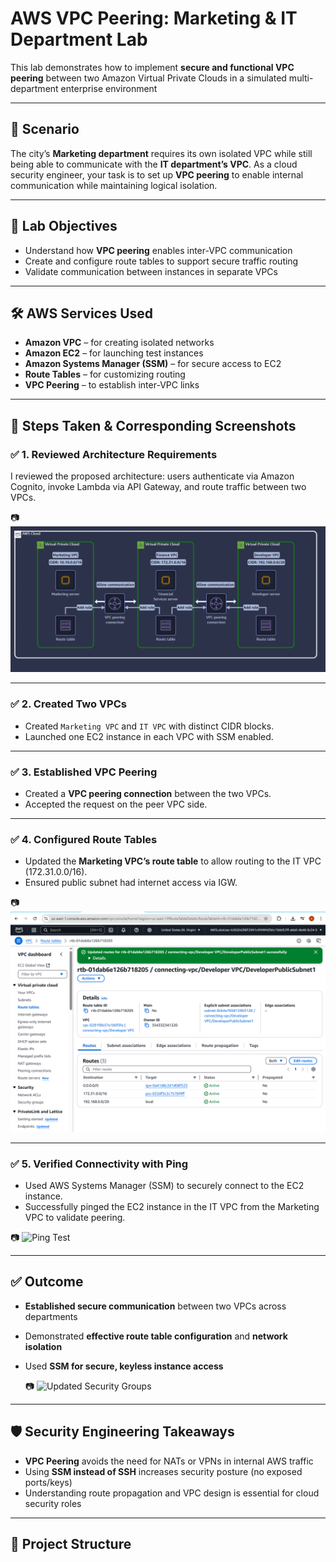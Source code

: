 # AWS VPC Peering: Marketing & IT Department Lab

This lab demonstrates how to implement **secure and functional VPC peering** between two Amazon Virtual Private Clouds in a simulated multi-department enterprise environment

---

## 📘 Scenario

The city’s **Marketing department** requires its own isolated VPC while still being able to communicate with the **IT department’s VPC**. As a cloud security engineer, your task is to set up **VPC peering** to enable internal communication while maintaining logical isolation.

---

## 🧪 Lab Objectives

- Understand how **VPC peering** enables inter-VPC communication
- Create and configure route tables to support secure traffic routing
- Validate communication between instances in separate VPCs

---

## 🛠️ AWS Services Used

- **Amazon VPC** – for creating isolated networks
- **Amazon EC2** – for launching test instances
- **Amazon Systems Manager (SSM)** – for secure access to EC2
- **Route Tables** – for customizing routing
- **VPC Peering** – to establish inter-VPC links

---

## 🧭 Steps Taken & Corresponding Screenshots

### ✅ 1. Reviewed Architecture Requirements
I reviewed the proposed architecture: users authenticate via Amazon Cognito, invoke Lambda via API Gateway, and route traffic between two VPCs.

📷 ![Architecture Diagram](./Screenshots/architecture.png)

---

### ✅ 2. Created Two VPCs
- Created `Marketing VPC` and `IT VPC` with distinct CIDR blocks.
- Launched one EC2 instance in each VPC with SSM enabled.


---

### ✅ 3. Established VPC Peering
- Created a **VPC peering connection** between the two VPCs.
- Accepted the request on the peer VPC side.


---

### ✅ 4. Configured Route Tables
- Updated the **Marketing VPC’s route table** to allow routing to the IT VPC (172.31.0.0/16).
- Ensured public subnet had internet access via IGW.

📷 ![Route Table](./Screenshots/Updated-Routing-tables.png)

---

### ✅ 5. Verified Connectivity with Ping
- Used AWS Systems Manager (SSM) to securely connect to the EC2 instance.
- Successfully pinged the EC2 instance in the IT VPC from the Marketing VPC to validate peering.

📷 ![Ping Test](./Screenshots/Finance-ping-test.png)


---

## ✅ Outcome

- **Established secure communication** between two VPCs across departments
- Demonstrated **effective route table configuration** and **network isolation**
- Used **SSM for secure, keyless instance access**

  📷 ![Updated Security Groups](./Screenshots/Updated-security-groups.png)

---

## 🛡️ Security Engineering Takeaways

- **VPC Peering** avoids the need for NATs or VPNs in internal AWS traffic
- Using **SSM instead of SSH** increases security posture (no exposed ports/keys)
- Understanding route propagation and VPC design is essential for cloud security roles

---

## 📂 Project Structure


